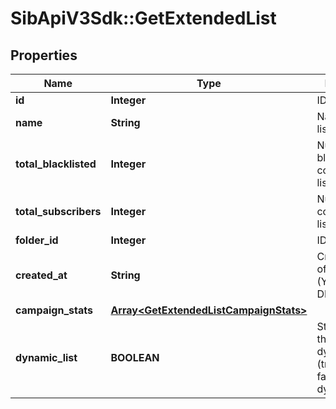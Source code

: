 # SibApiV3Sdk::GetExtendedList

## Properties
Name | Type | Description | Notes
------------ | ------------- | ------------- | -------------
**id** | **Integer** | ID of the list | 
**name** | **String** | Name of the list | 
**total_blacklisted** | **Integer** | Number of blacklisted contacts in the list | 
**total_subscribers** | **Integer** | Number of contacts in the list | 
**folder_id** | **Integer** | ID of the folder | 
**created_at** | **String** | Creation Date of the list (YYYY-MM-DD) | 
**campaign_stats** | [**Array&lt;GetExtendedListCampaignStats&gt;**](GetExtendedListCampaignStats.md) |  | [optional] 
**dynamic_list** | **BOOLEAN** | Status telling if the list is dynamic or not (true&#x3D;dynamic, false&#x3D;not dynamic) | [optional] 


